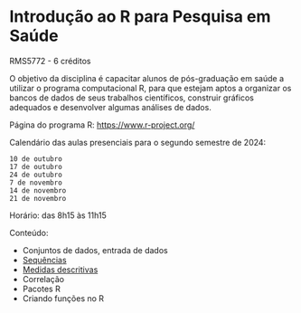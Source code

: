 # Introdução ao R para Pesquisa em Saúde

RMS5772 - 6 créditos

O objetivo da disciplina é capacitar alunos de pós-graduação em saúde a utilizar o programa computacional R, para que estejam aptos a organizar os bancos de dados de seus trabalhos científicos, construir gráficos adequados e desenvolver algumas análises de dados.

Página do programa R: https://www.r-project.org/

Calendário das aulas presenciais para o segundo semestre de 2024:

    10 de outubro
    17 de outubro
    24 de outubro
    7 de novembro
    14 de novembro
    21 de novembro

Horário: das 8h15 às 11h15

Conteúdo:

- Conjuntos de dados, entrada de dados
- [Sequências](https://github.com/edsonzmartinez/ProgramaR/blob/main/Sequencias.md)
- [Medidas descritivas](https://github.com/edsonzmartinez/ProgramaR/blob/main/Estat%C3%ADsticas-descritivas.md)
- Correlação
- Pacotes R
- Criando funções no R
